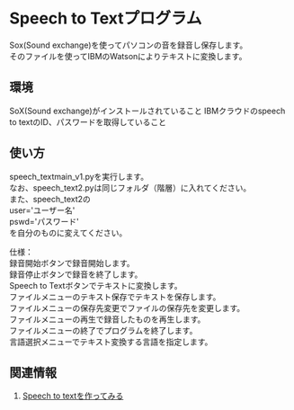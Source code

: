 # Speech to Textプログラム  
Sox(Sound exchange)を使ってパソコンの音を録音し保存します。  
そのファイルを使ってIBMのWatsonによりテキストに変換します。  

## 環境  
SoX(Sound exchange)がインストールされていること
IBMクラウドのspeech to textのID、パスワードを取得していること  

## 使い方  
speech_textmain_v1.pyを実行します。  
なお、speech_text2.pyは同じフォルダ（階層）に入れてください。  
また、speech_text2の  
user='ユーザー名'  
pswd='パスワード'  
を自分のものに変えてください。  
  
仕様：  
録音開始ボタンで録音開始します。  
録音停止ボタンで録音を終了します。  
Speech to Textボタンでテキストに変換します。  
ファイルメニューのテキスト保存でテキストを保存します。  
ファイルメニューの保存先変更でファイルの保存先を変更します。  
ファイルメニューの再生で録音したものを再生します。  
ファイルメニューの終了でプログラムを終了します。  
言語選択メニューでテキスト変換する言語を指定します。  
  
  
## 関連情報  
1. [Speech to textを作ってみる](http://blog1.tela.daa.jp/ "孤独なコンピュータ")　　


